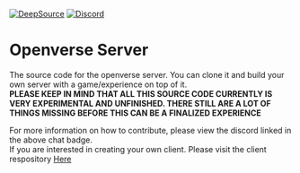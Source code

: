 [![DeepSource](https://deepsource.io/gh/streepje8/OpenverseServer.svg/?label=active+issues&show_trend=true&token=ho1EEaP_H3G6w4akcLVZCiCR)](https://deepsource.io/gh/streepje8/OpenverseServer/?ref=repository-badge)
[![Discord](https://img.shields.io/discord/910273366882156565)](https://discord.gg/HdU98gyyfz)
# Openverse Server
The source code for the openverse server. You can clone it and build your own server with a game/experience on top of it.   
**PLEASE KEEP IN MIND THAT ALL THIS SOURCE CODE CURRENTLY IS VERY EXPERIMENTAL AND UNFINISHED. THERE STILL ARE A LOT OF THINGS MISSING BEFORE THIS CAN BE A FINALIZED EXPERIENCE**

For more information on how to contribute, please view the discord linked in the above chat badge.  
If you are interested in creating your own client. Please visit the client respository [Here](https://github.com/streepje8/OpenverseClientOpenVR)
